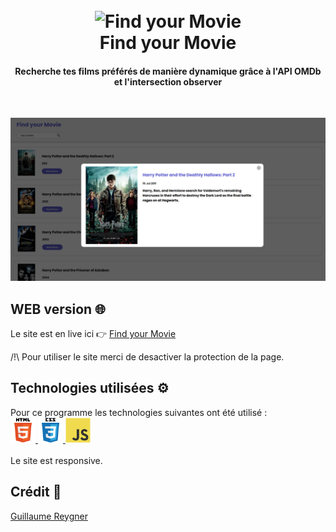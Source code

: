 
<h1 align="center">
  <br>
  <img src="https://icon-library.com/images/free-movies-icon/free-movies-icon-16.jpg" alt="Find your Movie" width="200">
  <br>
Find your Movie  <br>
</h1>
<h4 align="center">Recherche tes films préférés de manière dynamique grâce à l'API OMDb et l'intersection observer</h4>
<br>

![Find your Movie](images/banner.png)

## WEB version 🌐

Le site est en live ici 👉 [Find your Movie](https://guillaume-rygn.github.io/FindyourMovie/)

/!\ Pour utiliser le site merci de desactiver la protection de la page.

## Technologies utilisées ⚙️

<p align="left">Pour ce programme les technologies suivantes ont été utilisé : <br>
<a href="https://www.w3.org/html/" target="_blank" rel="noreferrer"> <img src="https://raw.githubusercontent.com/devicons/devicon/master/icons/html5/html5-original-wordmark.svg" alt="html5" width="40" height="40"/> </a>
<a href="https://www.w3schools.com/css/" target="_blank" rel="noreferrer"> <img src="https://raw.githubusercontent.com/devicons/devicon/master/icons/css3/css3-original-wordmark.svg" alt="css3" width="40" height="40"/> </a>
<a href="https://developer.mozilla.org/en-US/docs/Web/JavaScript" target="_blank" rel="noreferrer"> <img src="https://raw.githubusercontent.com/devicons/devicon/master/icons/javascript/javascript-original.svg" alt="javascript" width="40" height="40"/> </a>
<br>
<br>
Le site est responsive.</p>

## Crédit 🔗
[Guillaume Reygner](https://github.com/guillaume-rygn)
